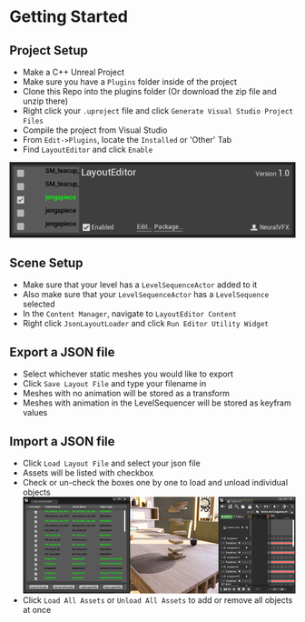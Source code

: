 
# Getting Started
## Project Setup

- Make a C++ Unreal Project 
- Make sure you have a `Plugins` folder inside of the project
- Clone this Repo into the plugins folder (Or download the zip file and unzip there)
- Right click your `.uproject` file and click `Generate Visual Studio Project Files`
- Compile the project from Visual Studio
- From `Edit->Plugins`, locate the `Installed` or 'Other' Tab
- Find  `LayoutEditor` and click `Enable`

![](Images/plugin_a.png)
## Scene Setup

- Make sure that your level has a `LevelSequenceActor` added to it
- Also make sure that your `LevelSequenceActor` has a `LevelSequence` selected
- In the `Content Manager`, navigate to `LayoutEditor Content`
- Right click `JsonLayoutLoader` and click `Run Editor Utility Widget`


## Export a JSON file

- Select whichever static meshes you would like to export
- Click `Save Layout File` and type your filename in
- Meshes with no animation will be stored as a transform
- Meshes with animation in the LevelSequencer will be stored as keyfram values

## Import a JSON file

- Click `Load Layout File` and select your json file
- Assets will be listed with checkbox
- Check or un-check the boxes one by one to load and unload individual objects
![](Images/half_loaded.png)
- Click `Load All Assets` or `Unload All Assets` to add or remove all objects at once


